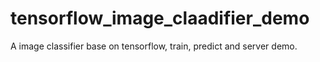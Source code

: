 # tensorflow_image_claadifier_demo
A image classifier base on tensorflow, train, predict and server demo.
